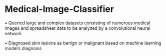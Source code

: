 # Medical-Image-Classifier

• Queried large and complex datasets consisting of numerous medical images and spreadsheet data to be analyzed by a convolutional neural network

• Diagnosed skin lesions as benign or malignant based on machine learning model’s diagnosis
